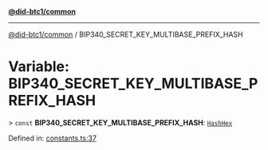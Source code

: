 [**@did-btc1/common**](../README.md)

***

[@did-btc1/common](../globals.md) / BIP340\_SECRET\_KEY\_MULTIBASE\_PREFIX\_HASH

# Variable: BIP340\_SECRET\_KEY\_MULTIBASE\_PREFIX\_HASH

&gt; `const` **BIP340\_SECRET\_KEY\_MULTIBASE\_PREFIX\_HASH**: [`HashHex`](../type-aliases/HashHex.md)

Defined in: [constants.ts:37](https://github.com/dcdpr/did-btc1-js/blob/4ab6f9915d95beed9bc633644c9db1539395f512/packages/common/src/constants.ts#L37)
